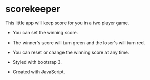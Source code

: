 # scorekeeper
This little app will keep score for you in a two player game.

* You can set the winning score.

* The winner's score will turn green and the loser's will turn red.

* You can reset or change the winning score at any time.

* Styled with bootsrap 3.

* Created with JavaScript.
